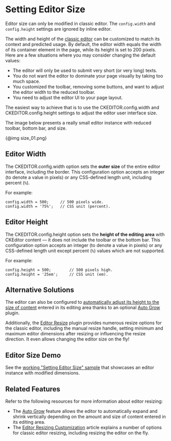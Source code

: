 <!--
Copyright (c) 2003-2017, CKSource - Frederico Knabben. All rights reserved.
For licensing, see LICENSE.md.
-->

# Setting Editor Size

<p class="requirements">
	Editor size can only be modified in classic editor. The <code>config.width</code> and <code>config.height</code> settings are ignored by inline editor.
</p>

The width and height of the [classic editor](#!/guide/dev_framed) can be customized to match its context and predicted usage. By default, the editor width equals the width of its container element in the page, while its height is set to 200 pixels. Here are a few situations where you may consider changing the default values:

* The editor will only be used to submit very short (or very long) texts.
* You do not want the editor to dominate your page visually by taking too much space.
* You customized the toolbar, removing some buttons, and want to adjust the editor width to the reduced toolbar.
* You need to adjust the editor UI to your page layout.

The easiest way to achieve that is to use the CKEDITOR.config.width and CKEDITOR.config.height settings to adjust the editor user interface size.

The image below presents a really small editor instance with reduced toolbar, bottom bar, and size.

{@img size_01.png}

## Editor Width

The CKEDITOR.config.width option sets the **outer size** of the entire editor interface, including the border. This configuration option accepts an integer (to denote a value in pixels) or any CSS-defined length unit, including percent (`%`).

For example:

	config.width = 500;     // 500 pixels wide.
	config.width = '75%';   // CSS unit (percent).

## Editor Height

The CKEDITOR.config.height option sets the **height of the editing area** with CKEditor content &mdash; it does not include the toolbar or the bottom bar. This configuration option accepts an integer (to denote a value in pixels) or any CSS-defined length unit except percent (`%`) values which are not supported.

For example:

	config.height = 500;        // 500 pixels high.
	config.height = '25em';     // CSS unit (em).

## Alternative Solutions

The editor can also be configured to [automatically adjust its height to the size of content](#!/guide/dev_autogrow) entered in its editing area thanks to an optional [Auto Grow](https://ckeditor.com/cke4/addon/autogrow) plugin.

Additionally, the [Editor Resize](https://ckeditor.com/cke4/addon/resize) plugin provides numerous resize options for the classic editor, including the manual resize handle, setting minimum and maximum editor dimensions after resizing or influencing the resize direction. It even allows changing the editor size on the fly!

## Editor Size Demo

See the [working "Setting Editor Size" sample](https://sdk.ckeditor.com/samples/size.html) that showcases an editor instance with modified dimensions.

## Related Features

Refer to the following resources for more information about editor resizing:

* The [Auto Grow](#!/guide/dev_autogrow) feature allows the editor to automatically expand and shrink vertically depending on the amount and size of content entered in its editing area.
* The [Editor Resizing Customization](#!/guide/dev_resize) article explains a number of options for classic editor resizing, including resizing the editor on the fly.
